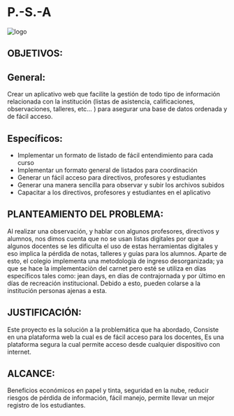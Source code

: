 # P.-S.-A
![logo](https://user-images.githubusercontent.com/58231985/70299194-347e2d00-17c2-11ea-8620-7aa94b9eb901.jpg)

OBJETIVOS:
-
General:
-
Crear un aplicativo web que facilite la gestión de todo tipo de información relacionada con la
institución (listas de asistencia, calificaciones, observaciones, talleres, etc… ) para asegurar una base
de datos ordenada y de fácil acceso.

Específicos:
-
- Implementar un formato de listado de fácil entendimiento para cada curso
- Implementar un formato general de listados para coordinación
- Generar un fácil acceso para directivos, profesores y estudiantes
- Generar una manera sencilla para observar y subir los archivos subidos
- Capacitar a los directivos, profesores y estudiantes en el aplicativo

PLANTEAMIENTO DEL PROBLEMA:
-
Al realizar una observación, y hablar con algunos profesores, directivos y alumnos, nos dimos cuenta que no se
usan listas digitales por que a algunos docentes se les dificulta el uso de estas herramientas digitales y eso
implica la pérdida de notas, talleres y guías para los alumnos. Aparte de esto, el colegio implementa  una metodología de ingreso desorganizada; ya que se hace la implementaciòn del carnet pero esté se utiliza en días específicos tales como: jean days,  en días de contrajornada y por último en días de recreación institucional.
Debido a esto, pueden colarse a la institución personas ajenas a esta.

JUSTIFICACIÓN:
-
Este proyecto es la solución a la problemática que ha abordado, Consiste en una plataforma web la cual
es de fácil acceso para los docentes, Es una plataforma segura la cual permite acceso desde cualquier
dispositivo con internet.

ALCANCE:
-
Beneficios económicos en papel y tinta, seguridad en la nube, reducir riesgos de pérdida de información,
fácil manejo, permite llevar un mejor registro de los estudiantes.
